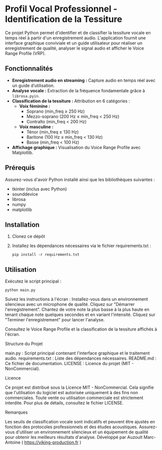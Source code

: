 # Profil Vocal Professionnel - Identification de la Tessiture

Ce projet Python permet d'identifier et de classifier la tessiture vocale en temps réel à partir d'un enregistrement audio. L'application fournit une interface graphique conviviale et un guide utilisateur pour réaliser un enregistrement de qualité, analyser le signal audio et afficher le Voice Range Profile (VRP).

## Fonctionnalités

- **Enregistrement audio en streaming :** Capture audio en temps réel avec un guide d’utilisation.
- **Analyse vocale :** Extraction de la fréquence fondamentale grâce à `librosa.pyin`.
- **Classification de la tessiture :** Attribution en 6 catégories :
  - **Voix féminine :**
    - Soprano (min_freq ≥ 250 Hz)
    - Mezzo-soprano (200 Hz ≤ min_freq < 250 Hz)
    - Contralto (min_freq < 200 Hz)
  - **Voix masculine :**
    - Ténor (min_freq ≥ 130 Hz)
    - Baritone (100 Hz ≤ min_freq < 130 Hz)
    - Basse (min_freq < 100 Hz)
- **Affichage graphique :** Visualisation du Voice Range Profile avec Matplotlib.

## Prérequis

Assurez-vous d'avoir Python installé ainsi que les bibliothèques suivantes :

- tkinter (inclus avec Python)
- sounddevice
- librosa
- numpy
- matplotlib

## Installation

1. Clonez ce dépôt
2. Installez les dépendances nécessaires via le fichier requirements.txt :

       pip install -r requirements.txt

## Utilisation

   Exécutez le script principal :

    python main.py

  Suivez les instructions à l'écran :
        Installez-vous dans un environnement silencieux avec un microphone de qualité.
        Cliquez sur "Démarrer l'enregistrement".
        Chantez de votre note la plus basse à la plus haute en tenant chaque note quelques secondes et en variant l'intensité.
        Cliquez sur "Terminer l'enregistrement" pour lancer l'analyse.

  Consultez le Voice Range Profile et la classification de la tessiture affichés à l'écran.

Structure du Projet

  main.py : Script principal contenant l'interface graphique et le traitement audio.
  requirements.txt : Liste des dépendances nécessaires.
  README.md : Ce fichier de documentation.
  LICENSE : Licence du projet (MIT - NonCommercial).

Licence

Ce projet est distribué sous la Licence MIT - NonCommercial.
Cela signifie que l'utilisation du logiciel est autorisée uniquement à des fins non commerciales. Toute vente ou utilisation commerciale est strictement interdite.
Pour plus de détails, consultez le fichier LICENSE.


Remarques

  Les seuils de classification vocale sont indicatifs et peuvent être ajustés en fonction des protocoles professionnels et des études acoustiques.
  Assurez-vous d'utiliser un environnement silencieux et un équipement de qualité pour obtenir les meilleurs résultats d'analyse.
  Développé par Auzoult Marc-Antoine ( https://viking-production.fr )
